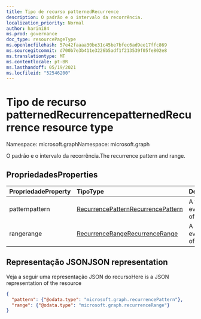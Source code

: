 ```yaml
---
title: Tipo de recurso patternedRecurrence
description: O padrão e o intervalo da recorrência.
localization_priority: Normal
author: harini84
ms.prod: governance
doc_type: resourcePageType
ms.openlocfilehash: 57e42faaaa30be31c45be7bfec6ad9ee17ffc869
ms.sourcegitcommit: d700b7e3b411e3226b5adf1f213539f05fe802e8
ms.translationtype: MT
ms.contentlocale: pt-BR
ms.lasthandoff: 05/19/2021
ms.locfileid: "52546200"
---
```

# <a name="patternedrecurrence-resource-type"></a><span data-ttu-id="8ae16-103">Tipo de recurso patternedRecurrence</span><span class="sxs-lookup"><span data-stu-id="8ae16-103">patternedRecurrence resource type</span></span>

<span data-ttu-id="8ae16-104">Namespace: microsoft.graph</span><span class="sxs-lookup"><span data-stu-id="8ae16-104">Namespace: microsoft.graph</span></span>

<span data-ttu-id="8ae16-105">O padrão e o intervalo da recorrência.</span><span class="sxs-lookup"><span data-stu-id="8ae16-105">The recurrence pattern and range.</span></span>

## <a name="properties"></a><span data-ttu-id="8ae16-106">Propriedades</span><span class="sxs-lookup"><span data-stu-id="8ae16-106">Properties</span></span>
| <span data-ttu-id="8ae16-107">Propriedade</span><span class="sxs-lookup"><span data-stu-id="8ae16-107">Property</span></span>     | <span data-ttu-id="8ae16-108">Tipo</span><span class="sxs-lookup"><span data-stu-id="8ae16-108">Type</span></span>   |<span data-ttu-id="8ae16-109">Descrição</span><span class="sxs-lookup"><span data-stu-id="8ae16-109">Description</span></span>|
|:---------------|:--------|:----------|
|<span data-ttu-id="8ae16-110">pattern</span><span class="sxs-lookup"><span data-stu-id="8ae16-110">pattern</span></span>|[<span data-ttu-id="8ae16-111">RecurrencePattern</span><span class="sxs-lookup"><span data-stu-id="8ae16-111">RecurrencePattern</span></span>](recurrencepattern.md)|<span data-ttu-id="8ae16-112">A frequência de um evento.</span><span class="sxs-lookup"><span data-stu-id="8ae16-112">The frequency of an event.</span></span>|
|<span data-ttu-id="8ae16-113">range</span><span class="sxs-lookup"><span data-stu-id="8ae16-113">range</span></span>|[<span data-ttu-id="8ae16-114">RecurrenceRange</span><span class="sxs-lookup"><span data-stu-id="8ae16-114">RecurrenceRange</span></span>](recurrencerange.md)|<span data-ttu-id="8ae16-115">A duração de um evento.</span><span class="sxs-lookup"><span data-stu-id="8ae16-115">The duration of an event.</span></span>|

## <a name="json-representation"></a><span data-ttu-id="8ae16-116">Representação JSON</span><span class="sxs-lookup"><span data-stu-id="8ae16-116">JSON representation</span></span>

<span data-ttu-id="8ae16-117">Veja a seguir uma representação JSON do recurso</span><span class="sxs-lookup"><span data-stu-id="8ae16-117">Here is a JSON representation of the resource</span></span>

<!-- {
  "blockType": "resource",
  "optionalProperties": [

  ],
  "@odata.type": "microsoft.graph.patternedRecurrence"
}-->

```json
{
  "pattern": {"@odata.type": "microsoft.graph.recurrencePattern"},
  "range": {"@odata.type": "microsoft.graph.recurrenceRange"}
}

```

<!-- uuid: 8fcb5dbc-d5aa-4681-8e31-b001d5168d79
2015-10-25 14:57:30 UTC -->
<!-- {
  "type": "#page.annotation",
  "description": "patternedRecurrence resource",
  "keywords": "",
  "section": "documentation",
  "tocPath": ""
}-->


